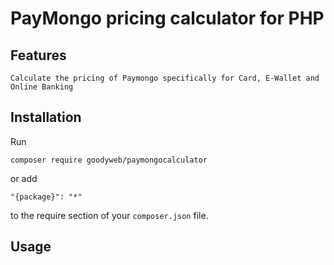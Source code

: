 PayMongo pricing calculator for PHP
=============

Features
------------
```
Calculate the pricing of Paymongo specifically for Card, E-Wallet and Online Banking
```
Installation
------------
Run

```
composer require goodyweb/paymongocalculator
```

or add

```
"{package}": "*"
```

to the require section of your `composer.json` file.


Usage
-----
